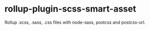 # rollup-plugin-scss-smart-asset
Rollup .scss, .sass, .css  files with node-sass, postcss and postcss-url.

